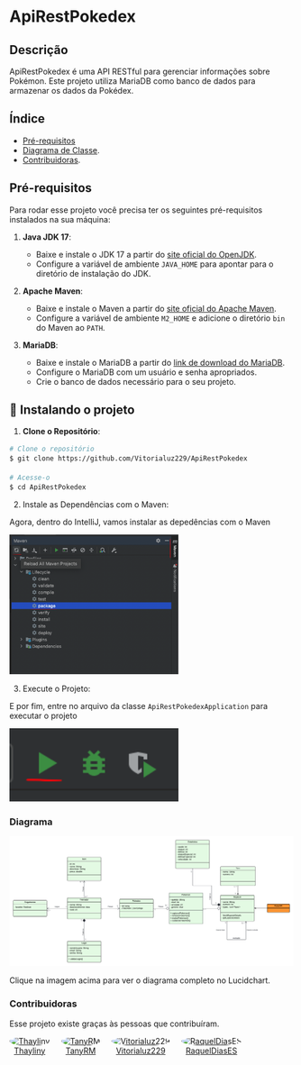 # ApiRestPokedex

## Descrição
ApiRestPokedex é uma API RESTful para gerenciar informações sobre Pokémon. Este projeto utiliza MariaDB como banco de dados para armazenar os dados da Pokédex.

## Índice

- [Pré-requisitos](#Pré-requisitos)
- [Diagrama de Classe](#Diagrama).
- [Contribuidoras](#Contribuidoras).

## Pré-requisitos

Para rodar esse projeto você precisa ter os seguintes pré-requisitos instalados na sua máquina:

1. **Java JDK 17**:
    - Baixe e instale o JDK 17 a partir do [site oficial do OpenJDK](https://openjdk.java.net/install/).
    - Configure a variável de ambiente `JAVA_HOME` para apontar para o diretório de instalação do JDK.

2. **Apache Maven**:
    - Baixe e instale o Maven a partir do [site oficial do Apache Maven](https://maven.apache.org/download.cgi).
    - Configure a variável de ambiente `M2_HOME` e adicione o diretório `bin` do Maven ao `PATH`.

3. **MariaDB**:
    - Baixe e instale o MariaDB a partir do [link de download do MariaDB](https://mariadb.com/kb/en/postdownload/mariadb-server-11-4-2/).
    - Configure o MariaDB com um usuário e senha apropriados.
    - Crie o banco de dados necessário para o seu projeto.

<h2 id="how-to-use"> 🚀 Instalando o projeto</h2>

1. **Clone o Repositório**:
```bash
# Clone o repositório
$ git clone https://github.com/Vitorialuz229/ApiRestPokedex

# Acesse-o
$ cd ApiRestPokedex
```
2. Instale as Dependências com o Maven:

Agora, dentro do IntelliJ, vamos instalar as depedências com o Maven

<img width="300px" src="./.github/instalar-deps.png">

3. Execute o Projeto:

E por fim, entre no arquivo da classe `ApiRestPokedexApplication` para executar o projeto

<img width="300px" src="./.github/executar.png">


### Diagrama

[![Diagrama de Classe](./.github/Diagrama_de_Classes_API_POKEDEX.png)](https://lucid.app/lucidchart/e4d44f7a-2830-4879-8902-49ae3d3c04a3/edit?viewport_loc=1421%2C-225%2C4098%2C1755%2C0_0&invitationId=inv_9c3b9e71-c796-4c57-aa59-088ffa42a6c0)

Clique na imagem acima para ver o diagrama completo no Lucidchart.

### Contribuidoras

Esse projeto existe graças às pessoas que contribuíram.

<ul style="list-style-type: none; padding: 0; margin: 0; display: flex; flex-wrap: wrap; gap: 20px;">
    <li style="text-align: center;">
        <a href="https://github.com/thayliny">
            <img src="https://avatars.githubusercontent.com/u/55805454?v=4" alt="Thayliny" style="width: 100px; height: 100px; border-radius: 50%; object-fit: cover;" />
            <br> Thayliny
        </a>
    </li>
    <li style="text-align: center;">
        <a href="https://github.com/TanyRM">
            <img src="https://avatars.githubusercontent.com/u/127350142?v=4" alt="TanyRM" style="width: 100px; height: 100px; border-radius: 50%; object-fit: cover;" />
            <br> TanyRM
        </a>
    </li>
    <li style="text-align: center;">
        <a href="https://github.com/Vitorialuz229">
            <img src="https://avatars.githubusercontent.com/u/110250731?v=4" alt="Vitorialuz229" style="width: 100px; height: 100px; border-radius: 50%; object-fit: cover;" />
            <br> Vitorialuz229
        </a>
    </li>
    <li style="text-align: center;">
        <a href="https://github.com/RaquelDiasES">
            <img src="https://avatars.githubusercontent.com/u/107322375?v=4" alt="RaquelDiasES" style="width: 100px; height: 100px; border-radius: 50%; object-fit: cover;" />
            <br> RaquelDiasES
        </a>
    </li>
</ul>
